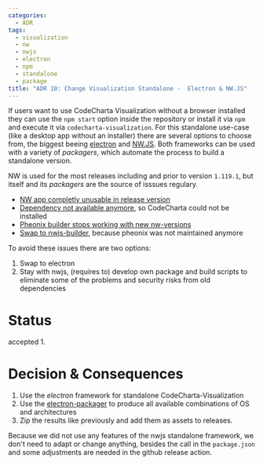 ```yaml
---
categories:
  - ADR
tags:
  - visualization
  - nw
  - nwjs
  - electron
  - npm
  - standalone
  - package
title: "ADR 10: Change Visualization Standalone -  Electron & NW.JS"
---
```


If users want to use CodeCharta Visualization without a browser installed they can use the `npm start` option inside the repository or install it via `npm` and execute it via `codecharta-visualization`.
For this standalone use-case (like a desktop app without an installer) there are several options to choose from, the biggest beeing [electron](https://github.com/electron/electron) and [NW.JS](https://nwjs.io/). Both frameworks can be used with a variety of _packagers_, which automate the process to build a standalone version.

NW is used for the most releases including and prior to version `1.119.1`, but itself and its _packagers_ are the source of isssues regulary.

- [NW app completly unusable in release version](https://github.com/nwjs/nw.js/issues/7963)
- [Dependency not available anymore](https://github.com/MaibornWolff/codecharta/pull/3314), so CodeCharta could not be installed
- [Pheonix builder stops working with new nw-versions](https://github.com/MaibornWolff/codecharta/issues/1266)
- [Swap to nwjs-builder](https://github.com/MaibornWolff/codecharta/issues/2823), because pheonix was not maintained anymore

To avoid these issues there are two options:

1.  Swap to electron
2.  Stay with nwjs, (requires to) develop own package and build scripts to eliminate some of the problems and security risks from old dependencies

# Status

accepted 1.

# Decision & Consequences

1. Use the _electron_ framework for standalone CodeCharta-Visualization
2. Use the [electron-packager](https://github.com/electron/electron-packager) to produce all available combinations of OS and architectures
3. Zip the results like previously and add them as assets to releases.

Because we did not use any features of the nwjs standalone framework, we don't need to adapt or change anything, besides the call in the `package.json` and some adjustments are needed in the github release action.
